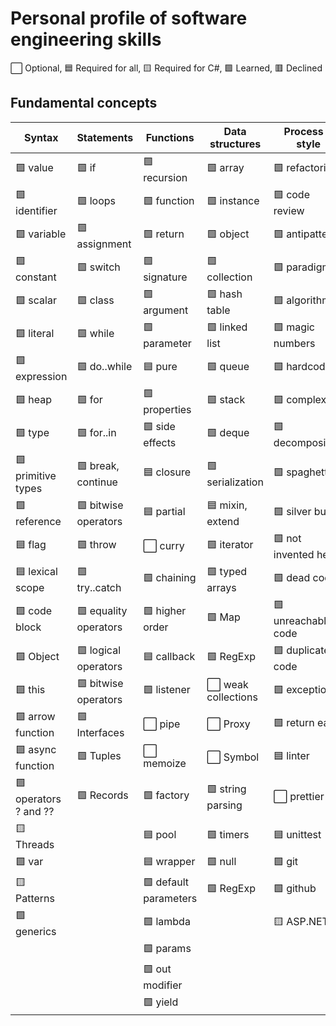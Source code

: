 # Personal profile of software engineering skills

⬜ Optional, 🟦 Required for all, 🟨 Required for С#, 🟩 Learned, 🟥 Declined

## Fundamental concepts

| Syntax               | Statements            | Functions             | Data structures     | Process & style      |
|----------------------|-----------------------|-----------------------|---------------------|----------------------|
| 🟩 value             | 🟩 if                 | 🟩 recursion          | 🟩 array            | 🟩 refactoring       |
| 🟩 identifier        | 🟩 loops              | 🟩 function           | 🟩 instance         | 🟩 code review       |
| 🟩 variable          | 🟩 assignment         | 🟩 return             | 🟩 object           | 🟩 antipatterns      |
| 🟩 constant          | 🟩 switch             | 🟩 signature          | 🟩 collection       | 🟩 paradigm          |
| 🟩 scalar            | 🟩 class              | 🟩 argument           | 🟩 hash table       | 🟩 algorithm         |
| 🟩 literal           | 🟩 while              | 🟩 parameter          | 🟩 linked list      | 🟩 magic numbers     |
| 🟩 expression        | 🟩 do..while          | 🟦 pure               | 🟩 queue            | 🟩 hardcode          |
| 🟩 heap              | 🟩 for                | 🟩 properties         | 🟩 stack            | 🟩 complexity        |
| 🟩 type              | 🟩 for..in            | 🟩 side effects       | 🟩 deque            | 🟩 decomposition     |
| 🟩 primitive types   | 🟩 break, continue    | 🟦 closure            | 🟩 serialization    | 🟩 spaghetti         |
| 🟩 reference         | 🟩 bitwise operators  | 🟦 partial            | 🟦 mixin, extend    | 🟩 silver bullet     |
| 🟦 flag              | 🟩 throw              | ⬜️ curry              | 🟩 iterator         | 🟩 not invented here |
| 🟦 lexical scope     | 🟩 try..catch         | 🟩 chaining           | 🟩 typed arrays     | 🟩 dead code         |
| 🟩 code block        | 🟩 equality operators | 🟩 higher order       | 🟩 Map              | 🟩 unreachable code  |
| 🟩 Object            | 🟩 logical operators  | 🟦 callback           | 🟩 RegExp           | 🟩 duplicate code    |
| 🟩 this              | 🟩 bitwise operators  | 🟩 listener           | ⬜️ weak collections | 🟩 exception         |
| 🟩 arrow function    | 🟩 Interfaces         | ⬜️ pipe               | ⬜️ Proxy            | 🟩 return early      |
| 🟩 async function    | 🟩 Tuples             | ⬜️ memoize            | ⬜️ Symbol           | 🟦 linter            |
| 🟩 operators ? and ??| 🟩 Records            | 🟩 factory            | 🟩 string parsing   | ⬜️ prettier          |
| 🟨 Threads           |                       | 🟦 pool               | 🟩 timers           | 🟦 unittest          |
| 🟩 var               |                       | 🟦 wrapper            | 🟩 null             | 🟩 git               |
| 🟨 Patterns          |                       | 🟩 default parameters | 🟩 RegExp           | 🟩 github            |
| 🟩 generics          |                       | 🟩 lambda             |                     | 🟨 ASP.NET           |
|                      |                       | 🟩 params             |                     |                      |
|                      |                       | 🟩 out modifier       |                     |                      |
|                      |                       | 🟩 yield              |                     |                      |
